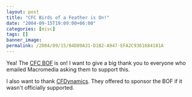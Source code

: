 ```yaml
---
layout: post
title: "CFC Birds of a Feather is On!"
date: "2004-09-15T19:09:00+06:00"
categories: [misc]
tags: []
banner_image: 
permalink: /2004/09/15/04D89A31-D1B2-A947-EFA2C9361684181A
---
```


Yea! The <a href="http://www.macromedia.com/macromedia/events/max/agenda/birdsofafeather.html">CFC BOF</a> is on! I want to give a big thank you to everyone who emailed Macromedia asking them to support this.

I also want to thank <a href="http://www.cfdynamics.com">CFDynamics</a>. They offered to sponsor the BOF if it wasn't officially supported.